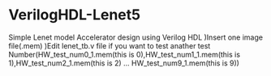 # VerilogHDL-Lenet5

Simple Lenet model Accelerator design using Verilog HDL
)Insert one image file(.mem)
)Edit lenet_tb.v file if you want to test anather test Number(HW_test_num0_1.mem(this is 0),HW_test_num1_1.mem(this is 1),HW_test_num2_1.mem(this is 2) ... HW_test_num9_1.mem(this is 9))
